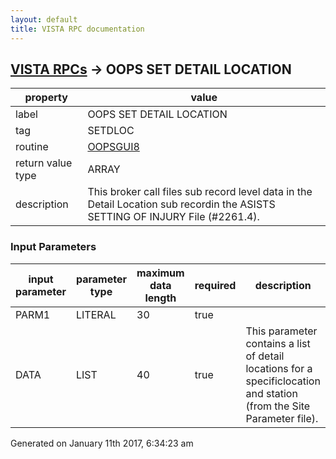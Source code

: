```yaml
---
layout: default
title: VISTA RPC documentation
---
```




## [VISTA RPCs](TableOfContent.md) &#8594; OOPS SET DETAIL LOCATION 

 property | value 
--- | --- 
 label | OOPS SET DETAIL LOCATION
 tag | SETDLOC
 routine | [OOPSGUI8](http://code.osehra.org/dox/Routine_OOPSGUI8_source.html)
 return value type | ARRAY
 description | This broker call files sub record level data in the Detail Location sub recordin the ASISTS SETTING OF INJURY File (#2261.4).

### Input Parameters

| input parameter | parameter type | maximum data length | required | description | 
| --- | --- | --- | --- | --- | 
| PARM1 | LITERAL | 30 | true |  | 
| DATA | LIST | 40 | true | This parameter contains a list of detail locations for a specificlocation and station (from the Site Parameter file). | 




Generated on January 11th 2017, 6:34:23 am
